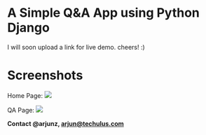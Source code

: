 # A Simple Q&A App using Python Django

I will soon upload a link for live demo. cheers! :)

# Screenshots

Home Page:
<img src="http://techulus.com/iblog/wp-content/uploads/2015/01/home-1024x577.png" />

QA Page:
<img src="http://techulus.com/iblog/wp-content/uploads/2015/01/question_answer-1024x624.png" />


<b>Contact @arjunz, arjun@techulus.com</b>
